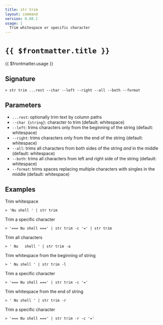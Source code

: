 ```yaml
---
title: str trim
layout: command
version: 0.60.1
usage: |
  Trim whitespace or specific character
---
```


# `{{ $frontmatter.title }}`

<div style='white-space: pre-wrap;'>{{ $frontmatter.usage }}</div>

## Signature

```> str trim ...rest --char --left --right --all --both --format```

## Parameters

 -  `...rest`: optionally trim text by column paths
 -  `--char {string}`: character to trim (default: whitespace)
 -  `--left`: trims characters only from the beginning of the string (default: whitespace)
 -  `--right`: trims characters only from the end of the string (default: whitespace)
 -  `--all`: trims all characters from both sides of the string *and* in the middle (default: whitespace)
 -  `--both`: trims all characters from left and right side of the string (default: whitespace)
 -  `--format`: trims spaces replacing multiple characters with singles in the middle (default: whitespace)

## Examples

Trim whitespace
```shell
> 'Nu shell ' | str trim
```

Trim a specific character
```shell
> '=== Nu shell ===' | str trim -c '=' | str trim
```

Trim all characters
```shell
> ' Nu   shell ' | str trim -a
```

Trim whitespace from the beginning of string
```shell
> ' Nu shell ' | str trim -l
```

Trim a specific character
```shell
> '=== Nu shell ===' | str trim -c '='
```

Trim whitespace from the end of string
```shell
> ' Nu shell ' | str trim -r
```

Trim a specific character
```shell
> '=== Nu shell ===' | str trim -r -c '='
```
